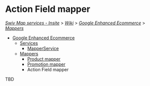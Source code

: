 # Action Field mapper
[_Swiv Map services - Insite_](../../../) > [_Wiki_](../../) > [_Google Enhanced Ecommerce_](../) > [_Mappers_](readme.md)

- [Google Enhanced Ecommerce](../)
    - [Services](../services)
        - [MapperService](../services/mapper.md)
    - [Mappers](readme.md)
        - [Product mapper](product.md)
        - [Promotion mapper](promotion.md)
        - Action Field mapper

TBD